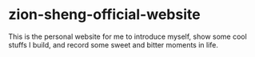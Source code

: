# zion-sheng-official-website
This is the personal website for me to introduce myself, show some cool stuffs I build, and record some sweet and bitter moments in life.
